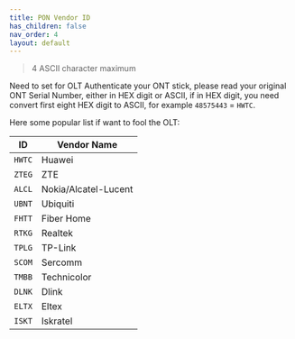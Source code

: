```yaml
---
title: PON Vendor ID
has_children: false
nav_order: 4
layout: default
---
```


> 4 ASCII character maximum

Need to set for OLT Authenticate your ONT stick, please read your original ONT Serial Number, either in HEX digit or ASCII, if in HEX digit, you need convert first eight HEX digit to ASCII, for example `48575443` = `HWTC`.

Here some popular list if want to fool the OLT:


| ID     | Vendor Name          |
| ------ | -------------------- |
| `HWTC` | Huawei               |
| `ZTEG` | ZTE                  |
| `ALCL` | Nokia/Alcatel-Lucent |
| `UBNT` | Ubiquiti             |
| `FHTT` | Fiber Home           |
| `RTKG` | Realtek              |
| `TPLG` | TP-Link              |
| `SCOM` | Sercomm              |
| `TMBB` | Technicolor          |
| `DLNK` | Dlink                |
| `ELTX` | Eltex                |
| `ISKT` | Iskratel             |